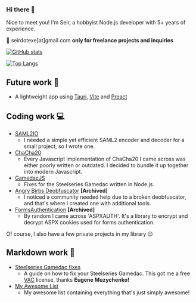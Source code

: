 ### Hi there 👋
Nice to meet you! I'm Seir, a hobbyist Node.js developer with 5+ years of experience.

📧 seirdotexe[at]gmail.com **only for freelance projects and inquiries**

[![GitHub stats](https://github-readme-stats.vercel.app/api?username=seirdotexe&count_private=true&show_icons=true&theme=radical)]()

[![Top Langs](https://github-readme-stats.vercel.app/api/top-langs/?username=seirdotexe&hide=actionscript,html&layout=compact&theme=radical)]()

## Future work 🔮
* A lightweight app using [Tauri](https://tauri.app/), [Vite](https://vitejs.dev/) and [Preact](https://preactjs.com/)

## Coding work 💻
* [SAML2IO](https://github.com/seirdotexe/SAML2IO)
  * I needed a simple yet efficient SAML2 encoder and decoder for a small project, so I wrote one.
* [ChaCha20](https://github.com/seirdotexe/chacha20)
  * Every Javascript implementation of ChaCha20 I came across was either poorly written or outdated. I decided to bundle it up together into modern Javascript.
* [GamedacJS](https://github.com/seirdotexe/GamedacJS)
  * Fixes for the Steelseries Gamedac written in Node.js.
* [Angry Birbs Deobfuscator](https://github.com/seirdotexe/Angry-Birbs-Deobfuscator) **[Archived]**
  * I noticed a community needed help due to a broken deobfuscator, and that's where I created one with additional tools.
* [FormsAuthentication](https://github.com/seirdotexe/FormsAuthentication) **[Archived]**
  * By random I came across 'ASPXAUTH'. It's a library to encrypt and decrypt ASPX cookies used for forms authentication.

Of course, I also have a few private projects in my library 😉

## Markdown work 📝
* [Steelseries Gamedac fixes](https://github.com/seirdotexe/Steelseries-Gamedac-fixes)
  * A guide on how to fix your Steelseries Gamedac. This got me a free [VAC](https://vac.muzychenko.net/en/index.htm) license, thanks **Eugene Muzychenko!**
* [My Awesome List](https://github.com/seirdotexe/My-Awesome-List)
  * My awesome list containing everything that's just simply awesome!

